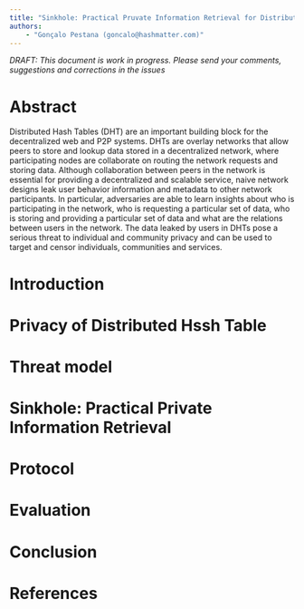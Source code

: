 ```yaml
---
title: "Sinkhole: Practical Pruvate Information Retrieval for Distributed Hash Tables"
authors: 
	- "Gonçalo Pestana (goncalo@hashmatter.com)"
---
```


*DRAFT: This document is work in progress. Please send your comments, suggestions and corrections in the issues*

# Abstract

Distributed Hash Tables (DHT) are an important building block for the decentralized web and P2P systems. DHTs are overlay networks that allow peers to store and lookup data stored in a decentralized network, where participating nodes are collaborate on routing the network requests and storing data. Although collaboration between peers in the network is essential for providing a decentralized and scalable service, naive network designs leak user behavior information and metadata to other network participants. In particular, adversaries are able to learn insights about who is participating in the network, who is requesting a particular set of data, who is storing and providing a particular set of data and what are the relations between users in the network. The data leaked by users in DHTs pose a serious threat to individual and community privacy and can be used to target and censor individuals, communities and services. 


# Introduction

# Privacy of Distributed Hssh Table

# Threat model

# Sinkhole: Practical Private Information Retrieval

# Protocol

# Evaluation

# Conclusion

# References


